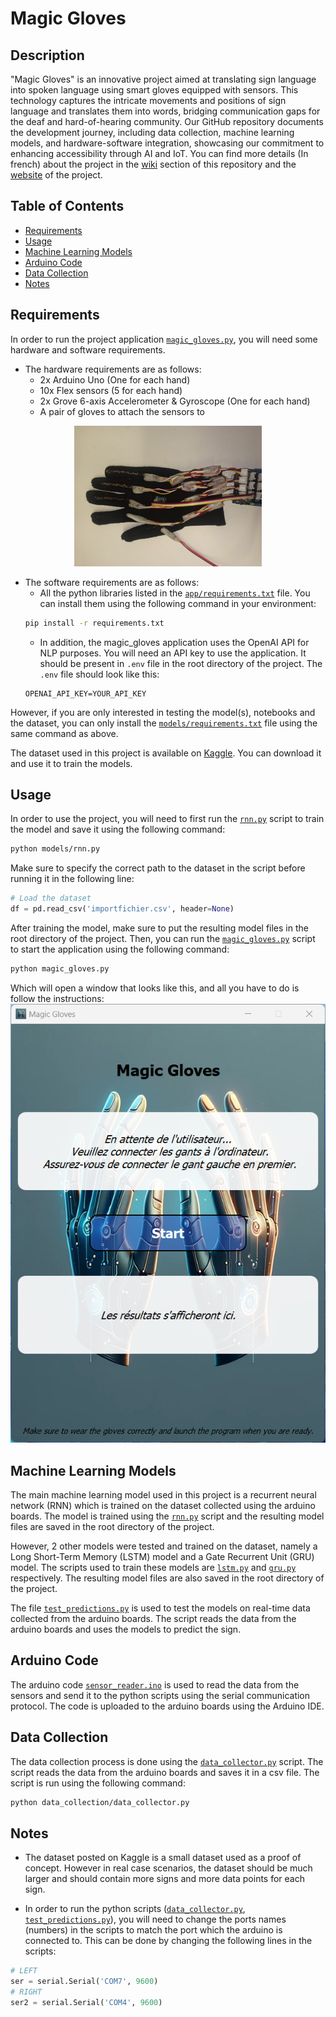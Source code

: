 # Magic Gloves
## Description
"Magic Gloves" is an innovative project aimed at translating sign language into spoken language using smart gloves equipped with sensors. This technology captures the intricate movements and positions of sign language and translates them into words, bridging communication gaps for the deaf and hard-of-hearing community. Our GitHub repository documents the development journey, including data collection, machine learning models, and hardware-software integration, showcasing our commitment to enhancing accessibility through AI and IoT.
You can find more details (In french) about the project in the [wiki](https://github.com/MouadFiali/magic-gloves/wiki) section of this repository and the [website](https://mouadfiali.github.io/magic-gloves/) of the project.

## Table of Contents
- [Requirements](#requirements)
- [Usage](#data-collection)
- [Machine Learning Models](#machine-learning-models)
- [Arduino Code](#arduino-code)
- [Data Collection](#data-collection)
- [Notes](#notes)

## Requirements
In order to run the project application [`magic_gloves.py`](magic_gloves.py), you will need some hardware and software requirements. 

- The hardware requirements are as follows:
  - 2x Arduino Uno (One for each hand)
  - 10x Flex sensors (5 for each hand)
  - 2x Grove 6-axis Accelerometer & Gyroscope (One for each hand)
  - A pair of gloves to attach the sensors to

<center><img src="images/Gants_2.jpeg" width="300"></center>

- The software requirements are as follows:
  - All the python libraries listed in the [`app/requirements.txt`](app/requirements.txt) file. You can install them using the following command in your environment:
  ```bash
  pip install -r requirements.txt
  ```
  - In addition, the magic_gloves application uses the OpenAI API for NLP purposes. You will need an API key to use the application. It should be present in `.env` file in the root directory of the project. The `.env` file should look like this:
  ```
  OPENAI_API_KEY=YOUR_API_KEY
  ```
However, if you are only interested in testing the model(s), notebooks and the dataset, you can only install the [`models/requirements.txt`](models/requirements.txt) file using the same command as above. 

The dataset used in this project is available on [Kaggle](https://www.kaggle.com/datasets/mouadfiali/sensor-based-american-sign-language-recognition). You can download it and use it to train the models.


## Usage

In order to use the project, you will need to first run the [`rnn.py`](models/rnn.py) script to train the model and save it using the following command:
```bash
python models/rnn.py
```
Make sure to specify the correct path to the dataset in the script before running it in the following line:
```python
# Load the dataset
df = pd.read_csv('importfichier.csv', header=None)
```

After training the model, make sure to put the resulting model files in the root directory of the project. Then, you can run the [`magic_gloves.py`](magic_gloves.py) script to start the application using the following command:
```bash
python magic_gloves.py
```
Which will open a window that looks like this, and all you have to do is follow the instructions:
![Magic Gloves Application](images/app.png)

## Machine Learning Models

The main machine learning model used in this project is a recurrent neural network (RNN) which is trained on the dataset collected using the arduino boards. The model is trained using the [`rnn.py`](models/rnn.py) script and the resulting model files are saved in the root directory of the project.

However, 2 other models were tested and trained on the dataset, namely a Long Short-Term Memory (LSTM) model and a Gate Recurrent Unit (GRU) model. The scripts used to train these models are [`lstm.py`](models/lstm.py) and [`gru.py`](models/gru.py) respectively. The resulting model files are also saved in the root directory of the project.

The file [`test_predictions.py`](test/test_predictions.py) is used to test the models on real-time data collected from the arduino boards. The script reads the data from the arduino boards and uses the models to predict the sign.

## Arduino Code

The arduino code [`sensor_reader.ino`](sensor_reader/sensor_reader.ino) is used to read the data from the sensors and send it to the python scripts using the serial communication protocol. The code is uploaded to the arduino boards using the Arduino IDE.

## Data Collection

The data collection process is done using the [`data_collector.py`](data_collection/data_collector.py) script. The script reads the data from the arduino boards and saves it in a csv file. The script is run using the following command:
```bash
python data_collection/data_collector.py
```

## Notes
- The dataset posted on Kaggle is a small dataset used as a proof of concept. However in real case scenarios, the dataset should be much larger and should contain more signs and more data points for each sign.

- In order to run the python scripts ([`data_collector.py`](data_collection/data_collector.py), [`test_predictions.py`](test/test_predictions.py)), you will need to change the ports names (numbers) in the scripts to match the port which the arduino is connected to. This can be done by changing the following lines in the scripts:
```python
# LEFT 
ser = serial.Serial('COM7', 9600)
# RIGHT
ser2 = serial.Serial('COM4', 9600)
```